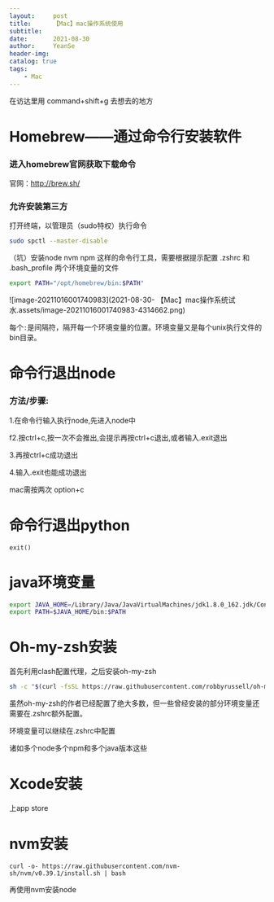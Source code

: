 ```yaml
---
layout:     post
title:      【Mac】mac操作系统使用
subtitle:   
date:       2021-08-30
author:     YeanSe
header-img: 
catalog: true
tags:
    - Mac
---
```


在访达里用 command+shift+g 去想去的地方



# Homebrew——通过命令行安装软件

### **进入homebrew官网获取下载命令**

  官网：http://brew.sh/

### 允许安装第三方

打开终端，以管理员（sudo特权）执行命令

```bash
sudo spctl --master-disable
```

（坑）安装node nvm npm 这样的命令行工具，需要根据提示配置  .zshrc 和 .bash_profile 两个环境变量的文件

```bash
export PATH="/opt/homebrew/bin:$PATH"
```

![image-20211016001740983](2021-08-30- 【Mac】mac操作系统试水.assets/image-20211016001740983-4314662.png)

每个`:`是间隔符，隔开每一个环境变量的位置。环境变量又是每个unix执行文件的bin目录。

# 命令行退出node

### 方法/步骤:

1.在命令行输入执行node,先进入node中 

f2.按ctrl+c,按一次不会推出,会提示再按ctrl+c退出,或者输入.exit退出 

3.再按ctrl+c成功退出 

4.输入.exit也能成功退出 

mac需按两次 option+c

# 命令行退出python

`exit()`

# java环境变量

```bash
export JAVA_HOME=/Library/Java/JavaVirtualMachines/jdk1.8.0_162.jdk/Contents/Home
export PATH=$JAVA_HOME/bin:$PATH
```

# Oh-my-zsh安装

首先利用clash配置代理，之后安装oh-my-zsh

```bash
sh -c "$(curl -fsSL https://raw.githubusercontent.com/robbyrussell/oh-my-zsh/master/tools/install.sh)"
```

虽然oh-my-zsh的作者已经配置了绝大多数，但一些曾经安装的部分环境变量还需要在.zshrc额外配置。

环境变量可以继续在.zshrc中配置

诸如多个node多个npm和多个java版本这些

# Xcode安装

上app store

# nvm安装

```shell
curl -o- https://raw.githubusercontent.com/nvm-sh/nvm/v0.39.1/install.sh | bash
```

再使用nvm安装node

